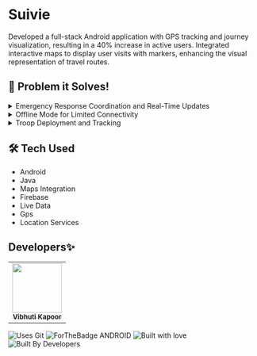 # Suivie

Developed a full-stack Android application with GPS tracking and journey visualization, resulting in a 40% increase in active users. Integrated interactive maps to display user visits with markers, enhancing the visual representation of travel routes.

## 🎯 Problem it Solves!

<details>
  <summary>Emergency Response Coordination and Real-Time Updates</summary>

### Scenario
In a metropolitan city, emergency response teams use a real-time coordination system with GPS sensors to track the locations of their vehicles and personnel. 

### Use Case
The application serves as a real-time coordination platform where different organizations can collaborate and share information about resources, personnel, deployment plans, and receive alerts and updates tailored to their roles and locations, ensuring a more efficient and coordinated response to the individual.
</details>

<details>
  <summary>Offline Mode for Limited Connectivity</summary>

### Scenario
Internet connectivity may be limited in rural areas.

### Use Case
The application provides an offline mode, enabling users to access critical information and functionality even when there is no internet connection available. Data can be synchronized automatically once connectivity is restored, ensuring uninterrupted coordination during emergencies.
</details>

<details>
  <summary>Troop Deployment and Tracking</summary>

### Scenario
Troops need to be deployed to disaster-affected areas quickly.

### Use Case
Organizations can use the application to dispatch their troops to specific locations in real time. Troop movements and progress can be tracked on a live map, allowing for better situational awareness and response management.
</details>


## 🛠 Tech Used
- Android
- Java
- Maps Integration
- Firebase
- Live Data 
- Gps
- Location Services

## Developers✨


<table>
  <tbody><tr>
    <td align="center"><a href="https://github.com/vibhuti2201"><img alt="" src="https://avatars.githubusercontent.com/vibhuti2201" width="100px;"><br><sub><b>Vibhuti Kapoor </b></sub></a></td>
  </tr>
</tbody></table>

![Uses Git](https://forthebadge.com/images/badges/uses-git.svg)
![ForTheBadge ANDROID](https://forthebadge.com/images/badges/built-for-android.svg)
![Built with love](https://forthebadge.com/images/badges/built-with-love.svg)
![Built By Developers](https://forthebadge.com/images/badges/built-by-developers.svg)
